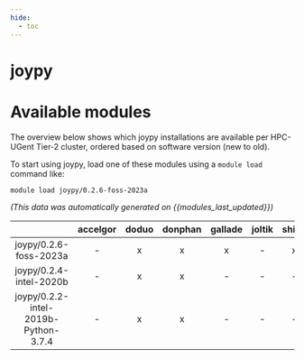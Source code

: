 ```yaml
---
hide:
  - toc
---
```


joypy
=====

# Available modules


The overview below shows which joypy installations are available per HPC-UGent Tier-2 cluster, ordered based on software version (new to old).

To start using joypy, load one of these modules using a `module load` command like:

```shell
module load joypy/0.2.6-foss-2023a
```

*(This data was automatically generated on {{modules_last_updated}})*  

| |accelgor|doduo|donphan|gallade|joltik|shinx|skitty|
| :---: | :---: | :---: | :---: | :---: | :---: | :---: | :---: |
|joypy/0.2.6-foss-2023a|-|x|x|x|-|x|x|
|joypy/0.2.4-intel-2020b|-|x|x|-|-|-|-|
|joypy/0.2.2-intel-2019b-Python-3.7.4|-|x|x|-|-|-|-|
